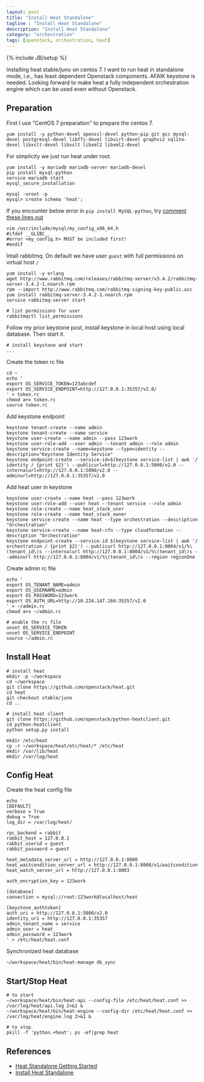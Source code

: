 ```yaml
---
layout: post
title: "Install Heat Standalone"
tagline : "Install Heat Standalone"
description: "Install Heat Standalone"
category: "orchestration"
tags: [openstack, orchestration, heat]
---
```

{% include JB/setup %}

Installing heat stable/juno on centos 7. I want to run heat in standalone mode, i.e., has least dependent Openstack components. AFAIK keystone is needed. Looking forward to make heat a fully independent orchestration engine which can be used even without Openstack.

## Preparation

First I use "CentOS 7 preparation" to prepare the centos 7.

```
yum install -y python-devel openssl-devel python-pip git gcc mysql-devel postgresql-devel libffi-devel libvirt-devel graphviz sqlite-devel libxslt-devel libxslt libxml2 libxml2-devel
```

For simplicity we just run heat under root.

```
yum install -y mariadb mariadb-server mariadb-devel
pip install mysql-python
service mariadb start
mysql_secure_installation

mysql -uroot -p
mysql> create schema 'heat';
```

If you encounter below error in `pip install MySQL-python`, try [comment these lines out](https://mariadb.atlassian.net/browse/MDEV-6862)

```
vim /usr/include/mysql/my_config_x86_64.h
#ifdef __GLIBC__
#error <my_config.h> MUST be included first!
#endif
```

Intall rabbitmq. On default we have user `guest` with full permissions on virtual host `/`

```
yum install -y erlang
wget http://www.rabbitmq.com/releases/rabbitmq-server/v3.4.2/rabbitmq-server-3.4.2-1.noarch.rpm
rpm --import http://www.rabbitmq.com/rabbitmq-signing-key-public.asc
yum install rabbitmq-server-3.4.2-1.noarch.rpm 
service rabbitmq-server start

# list permissions for user
rabbitmqctl list_permissions
```

Follow my prior keystone post, install keystone in local host using local database. Then start it.

```
# install keystone and start
...
```

Create the token rc file

```
cd ~
echo '
export OS_SERVICE_TOKEN=123abcdef
export OS_SERVICE_ENDPOINT=http://127.0.0.1:35357/v2.0/
' > token.rc
chmod a+x token.rc
source token.rc
```

Add keystone endpoint

```
keystone tenant-create --name admin
keystone tenant-create --name service
keystone user-create --name admin --pass 123work
keystone user-role-add --user admin --tenant admin --role admin
keystone service-create --name=keystone --type=identity --description="Keystone Identity Service"
keystone endpoint-create --service-id=$(keystone service-list | awk '/ identity / {print $2}') --publicurl=http://127.0.0.1:5000/v2.0 --internalurl=http://127.0.0.1:5000/v2.0 --adminurl=http://127.0.0.1:35357/v2.0
```

Add heat user in keystone

```
keystone user-create --name heat --pass 123work
keystone user-role-add --user heat --tenant service --role admin
keystone role-create --name heat_stack_user
keystone role-create --name heat_stack_owner
keystone service-create --name heat --type orchestration --description "Orchestration"
keystone service-create --name heat-cfn --type cloudformation --description "Orchestration"
keystone endpoint-create --service-id $(keystone service-list | awk '/ orchestration / {print $2}') --publicurl http://127.0.0.1:8004/v1/%\(tenant_id\)s --internalurl http://127.0.0.1:8004/v1/%\(tenant_id\)s --adminurl http://127.0.0.1:8004/v1/%\(tenant_id\)s --region regionOne
```

Create admin rc file

```
echo '
export OS_TENANT_NAME=admin
export OS_USERNAME=admin
export OS_PASSWORD=123work
export OS_AUTH_URL=http://10.224.147.166:35357/v2.0
' > ~/admin.rc
chmod a+x ~/admin.rc

# enable the rc file
unset OS_SERVICE_TOKEN
unset OS_SERVICE_ENDPOINT
source ~/admin.rc
```

## Install Heat

```
# install heat
mkdir -p ~/workspace
cd ~/workspace
git clone https://github.com/openstack/heat.git
cd heat
git checkout stable/juno
cd ..

# install heat client
git clone https://github.com/openstack/python-heatclient.git
cd python-heatclient
python setup.py install
```

```
mkdir /etc/heat
cp -r ~/workspace/heat/etc/heat/* /etc/heat
mkdir /var/lib/heat
mkdir /var/log/heat
```

## Config Heat

Create the heat config file

```
echo '
[DEFAULT]
verbose = True
debug = True
log_dir = /var/log/heat/

rpc_backend = rabbit
rabbit_host = 127.0.0.1
rabbit_userid = guest
rabbit_password = guest

heat_metadata_server_url = http://127.0.0.1:8000
heat_waitcondition_server_url = http://127.0.0.1:8000/v1/waitcondition
heat_watch_server_url = http://127.0.0.1:8003

auth_encryption_key = 123work

[database]
connection = mysql://root:123work@localhost/heat

[keystone_authtoken]
auth_uri = http://127.0.0.1:5000/v2.0
identity_uri = http://127.0.0.1:35357
admin_tenant_name = service
admin_user = heat
admin_password = 123work
' > /etc/heat/heat.conf
```

Synchronized heat database

```
~/workspace/heat/bin/heat-manage db_sync
```

## Start/Stop Heat

```
# to start
~/workspace/heat/bin/heat-api --config-file /etc/heat/heat.conf >> /var/log/heat/api.log 2>&1 &
~/workspace/heat/bin/heat-engine --config-dir /etc/heat/heat.conf >> /var/log/heat/engine.log 2>&1 &

# to stop
pkill -f 'python.+heat'; ps -ef|grep heat
```

## References

* [Heat Standalone Getting Started](http://docs.openstack.org/developer/heat/getting_started/standalone.html)
* [Install Heat Standalone](https://github.com/sushilkm/heat-standalone/blob/master/install-heat)


